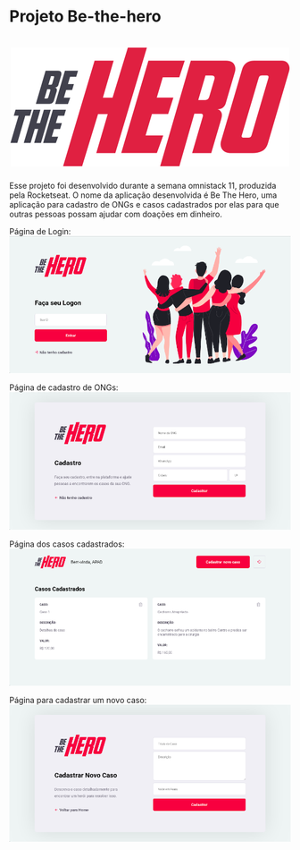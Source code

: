 # Projeto Be-the-hero

<h1 align="center">
<img src="frontend/src/assets/logo.svg">
</h1>

Esse projeto foi desenvolvido durante a semana omnistack 11, produzida pela Rocketseat. O nome da aplicação desenvolvida é Be The Hero, uma aplicação para cadastro de ONGs e casos cadastrados por elas para que outras pessoas possam ajudar com doações em dinheiro.


  Página de Login:
  <img alt="login" title="login" src="frontend/src/assets/Login.png">
  
  Página de cadastro de ONGs:
  <img alt="login" title="login" src="frontend/src/assets/cadastroONGs.png">

  Página dos casos cadastrados:
  <img alt="login" title="login" src="frontend/src/assets/MeusCasos Cadastrados.png">

  Página para cadastrar um novo caso:
  <img alt="login" title="login" src="frontend/src/assets/CadastroNovoCaso.png">


